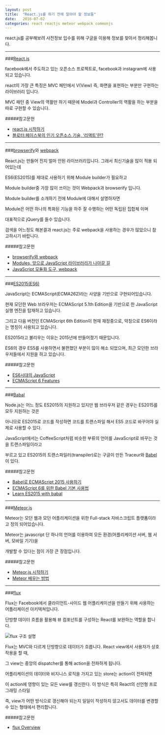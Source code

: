 ```yaml
---
layout: post
title:  "React.js를 하기 전에 알아야 할 정보들"
date:   2016-07-02 
categories: react reactjs meteor webpack commonjs
---
```


react.js를 공부해보려 사전정보 입수를 위해 구글을 이용해 정보를 찾아서 정리해봅니다.

***

###[React.js][reactjs]

facebook에서 주도하고 있는 오픈소스 프로젝트로, facebook과 instagram에 사용되고 있습니다.

react의 가장 큰 특징은 MVC 페턴에서 V(View) 즉, 화면을 표현하는 부분만 구현하는 라이브러리 입니다.

MVC 패턴 중 View의 역활만 하기 때문에 Model과 Controller의 역활을 하는 부분을 따로 구현할 수 있습니다.

#####참고문헌 

* [react.js 시작하기](http://webframeworks.kr/tutorials/react/getting-started/)
* [블로터:페이스북의 인기 오픈소스 기술, ‘리액트’란?](http://www.bloter.net/archives/233564) 

***

###[browserify][browserify]와 [webpack][webpack]

React.js는 만들어 진지 얼마 안된 라이브러리입니다. 그래서 최신기술을 많이 적용 되어있는데 

ES6(ES2015)를 제대로 사용하기 위해 Module builder가 필요하고

Module builder중 가장 많이 쓰이는 것이 Webpack과 browserify 입니다.

Module builder를 소개하기 전에 Module에 대해서 설명하자면

Module은 어떤 하나의 특화된 기능을 하주 잘 수행하는 어떤 독립된 집합체 이며

대표적으로 jQuery를 들수 있습니다. 

검색을 어느정도 해본결과 react.js는 주로 webpack을 사용하는 경우가 많았으니 참고하시기 바랍니다.


#####참고문헌

 * [browserify와 webpack](http://blog.coderifleman.com/post/112564054684/browserify와-webpack)
 * [Modules, 앞으로 JavaScript 라이브러리가 나아갈 길](http://appletree.or.kr/blog/web-development/javascript/modules-앞으로-javascript-라이브러리가-나아갈-길/)
 * [JavaScript 모듈화 도구, webpack](http://d2.naver.com/helloworld/0239818)

***

###[ES2015(ES6)][ES6]

JavaScript는 ECMAScript(ECMA262)라는 사양을 기반으로 구현되어있습니다. 

현재 모던한 Web 브라우저는 ECMAScript 5.1th Edition을 기반으로 한 JavaScript실행 엔진을 탑재하고 있습니다. 

그리고 다음 버전인 ECMAScript 6th Edition이 현재 재정중으로, 약칭으로 ES6이라는 명칭이 사용되고 있습니다.

ES2015라고 불리우는 이유는 2015년에 만들어졌기 때문입니다.

ES6의 경우 ES5를 사용하면서 불편했던 부분이 많이 해소 되었으며, 최근 모던한 브라우저들에서 지원을 하고 있습니다.

#####참고문헌

 * [ES6시대의 JavaScript](https://gist.github.com/marocchino/841e2ff62f59f420f9d9)
 * [ECMAScript 6 Features](http://seokjun.kr/ecmascript-6-features/)

***

###[Babal][babal]

Node.js는 어느 정도 ES2015의 지원하고 있지만 웹 브라우저 같은 경우는 ES2015를 모두 지원하는 것은 

아니므로 ES2015로 코드를 작성하면 코드를 트랜스파일 해서 ES5 코드로 바꾸어야 실제로 사용할 수 있다. 

JavaScript에서는 CoffeeScript처럼 비슷한 부류의 언어를 JavaScript로 바꾸는 것을 트랜스파일이라고 

부르고 있고 ES2015의 트랜스파일러(transpiler)로는 구글이 만든 Traceur와 [Babel][babal]이 있다.

#####참고문헌

 * [Babel로 ECMAScript 2015 사용하기](https://blog.outsider.ne.kr/1176)
 * [ECMAScript 6를 위한 Babel 기본 사용법](http://haruair.com/blog/2917)
 * [Learn ES2015 with babal](http://babeljs.io/docs/learn-es2015/)

***

###[Meteor.js][Meteorjs]

Meteor는 모던 웹과 모던 어플리케이션을 위한 Full-stack 자바스크립트 플랫폼이라고 정의 되어있습니다.

Meteor는 javascript 단 하나의 언어를 이용하여 모든 환경(어플리케이션 서버, 웹 서버, 모바일 기기)을 

개발할 수 있다는 점이 가장 큰 장점입니다.



#####참고문헌

 * [Meteor.js 시작하기](http://webframeworks.kr/getstarted/meteorjs/)
 * [Meteor 배우는 방법](http://mobicon.tistory.com/466)

***

###[flux][flux]

Flux는 Facebook에서 클라이언트-사이드 웹 어플리케이션을 만들기 위해 사용하는 어플리케이션 아키텍쳐입니다. 

단방향 데이터 흐름을 활용해 뷰 컴포넌트를 구성하는 React를 보완하는 역할을 합니다. 

![flux 구조 설명](http://haruair.github.io/flux/img/flux-simple-f8-diagram-explained-1300w.png)

Flux는 MVC와 다르게 단방향으로 데이터가 흐릅니다. React view에서 사용자가 상호작용을 할 때, 

그 view는 중앙의 dispatcher를 통해 action을 전파하게 됩니다. 

어플리케이션의 데이터와 비지니스 로직을 가지고 있는 store는 action이 전파되면 

이 action에 영향이 있는 모든 view를 갱신한다. 이 방식은 특히 React의 선언형 프로그래밍 스타일 

즉, view가 어떤 방식으로 갱신해야 되는지 일일이 작성하지 않고서도 데이터를 변경할 수 있는 형태에서 편리합니다.


#####참고문헌

 * [flux Overview](http://haruair.github.io/flux/docs/overview.html)


[reactjs]: https://facebook.github.io/react/
[browserify]:http://browserify.org/
[webpack]:https://webpack.github.io/
[flux]:http://facebook.github.io/flux/
[ES6]:http://www.ecma-international.org/ecma-262/6.0/
[babal]:https://babeljs.io
[Meteorjs]:https://www.meteor.com